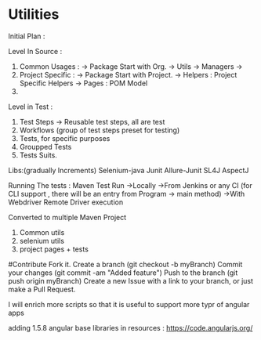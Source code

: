 # Utilities

Initial Plan :

Level In Source :
1. Common Usages : -> Package Start with Org.
    -> Utils
    -> Managers
    ->
2. Project Specific : -> Package Start with Project.
    -> Helpers : Project Specific Helpers
    -> Pages : POM Model
3.

Level in Test :
1. Test Steps -> Reusable test steps, all are test
2. Workflows (group of test steps preset for testing)
3. Tests, for specific purposes
4. Groupped Tests
5. Tests Suits.


Libs:(gradually Increments)
Selenium-java
Junit
Allure-Junit
SL4J
AspectJ

Running The tests :
Maven Test Run
    ->Locally
    ->From Jenkins or any CI (for CLI support , there will be an entry from Program -> main method)
    ->With Webdriver Remote Driver execution


Converted to multiple Maven Project
 1. Common utils
 2. selenium utils
 3. project pages + tests

#Contribute
Fork it.
Create a branch (git checkout -b myBranch)
Commit your changes (git commit -am "Added feature")
Push to the branch (git push origin myBranch)
Create a new Issue with a link to your branch, or just make a Pull Request.



I will enrich more scripts so that it is useful to support more typr of angular apps

adding 1.5.8 angular base libraries in resources :  https://code.angularjs.org/
